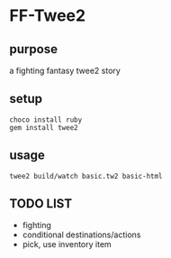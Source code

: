 # FF-Twee2

## purpose

a fighting fantasy twee2 story

## setup

    choco install ruby
    gem install twee2

## usage

    twee2 build/watch basic.tw2 basic-html

## TODO LIST

- fighting
- conditional destinations/actions
- pick, use inventory item
